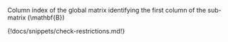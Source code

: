 Column index of the global matrix identifying the first column of the sub-matrix \(\mathbf{B}\)

{!docs/snippets/check-restrictions.md!}

